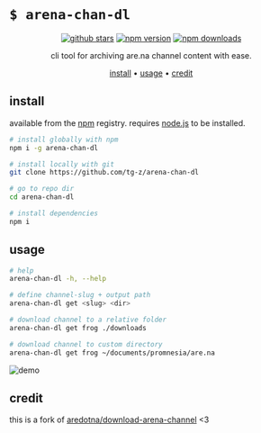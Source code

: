 # `$ arena-chan-dl`

<p align="center">
<a href="https://github.com/tg-z/arena-chan-dl/stargazers"><img alt="github stars" src="https://badgen.net/github/stars/tg-z/arena-chan-dl?color=cyan"></a>
<a href="https://www.npmjs.org/package/arena-chan-dl"><img src="https://badgen.net/npm/v/arena-chan-dl?color=cyan" alt="npm version"></a>
<a href="https://www.npmjs.org/package/arena-chan-dl"><img src="https://badgen.net/npm/dt/arena-chan-dl?color=cyan" alt="npm downloads"></a>
</p>

<p align="center">
cli tool for archiving are.na channel content with ease.
</p>

<p align="center">
  <a href="#install">install</a> •
  <a href="#usage">usage</a> •
  <a href="#extra">credit</a><br>
</p>

## install

available from the [npm](https://www.npmjs.org/) registry. requires [node.js](https://nodejs.org/en/download/) to be installed.

```bash
# install globally with npm
npm i -g arena-chan-dl
```

```bash
# install locally with git
git clone https://github.com/tg-z/arena-chan-dl

# go to repo dir
cd arena-chan-dl

# install dependencies
npm i
```

## usage
```bash
# help
arena-chan-dl -h, --help

# define channel-slug + output path
arena-chan-dl get <slug> <dir>

# download channel to a relative folder
arena-chan-dl get frog ./downloads

# download channel to custom directory
arena-chan-dl get frog ~/documents/promnesia/are.na
```

![demo](doc/demo.gif)

## credit
this is a fork of [aredotna/download-arena-channel](https://github.com/aredotna/download-arena-channel) <3
